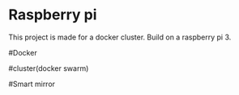 # Raspberry pi

This project is made for a docker cluster.
Build on a raspberry pi 3.

#Docker

#cluster(docker swarm)

#Smart mirror
